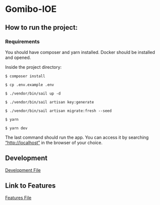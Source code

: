# Gomibo-IOE
## How to run the project:

### Requirements 
You should have composer and yarn installed. Docker should be installed and opened.

Inside the project directory:
```
$ composer install
```

```
$ cp .env.example .env
```

```
$ ./vendor/bin/sail up -d  
```

```
$ ./vendor/bin/sail artisan key:generate
```

```
$ ./vendor/bin/sail artisan migrate:fresh --seed 
```

```
$ yarn  
```

```
$ yarn dev  
```
The last command should run the app.
You can access it by searching [“http://localhost”](http://localhost) in the browser of your choice.


## Development
[Development File](Development.md)

## Link to Features 
[Features File](Features.md)
